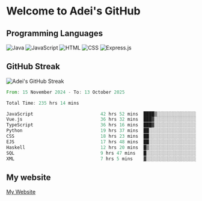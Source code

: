# Welcome to Adei's GitHub

## Programming Languages
![Java](https://img.shields.io/badge/Java-007396?style=flat-square&logo=java&logoColor=white)
![JavaScript](https://img.shields.io/badge/JavaScript-F7DF1E?style=flat-square&logo=javascript&logoColor=black)
![HTML](https://img.shields.io/badge/HTML-E34F26?style=flat-square&logo=html5&logoColor=white)
![CSS](https://img.shields.io/badge/CSS-1572B6?style=flat-square&logo=css3&logoColor=white)
![Express.js](https://img.shields.io/badge/Express.js-000000?style=flat-square&logo=express&logoColor=white)


## GitHub Streak
![Adei's GitHub Streak](https://github-readme-streak-stats.herokuapp.com/?user=AdeiTamayo&hide_border=true)

<!--START_SECTION:waka-->

```rust
From: 15 November 2024 - To: 13 October 2025

Total Time: 235 hrs 14 mins

JavaScript                         42 hrs 52 mins  ████▒░░░░░░░░░░░░░░░░░░░░   17.99 %
Vue.js                             36 hrs 32 mins  ███▓░░░░░░░░░░░░░░░░░░░░░   15.33 %
TypeScript                         36 hrs 16 mins  ███▓░░░░░░░░░░░░░░░░░░░░░   15.22 %
Python                             19 hrs 37 mins  ██░░░░░░░░░░░░░░░░░░░░░░░   08.23 %
CSS                                18 hrs 23 mins  ██░░░░░░░░░░░░░░░░░░░░░░░   07.72 %
EJS                                17 hrs 48 mins  ██░░░░░░░░░░░░░░░░░░░░░░░   07.48 %
Haskell                            12 hrs 20 mins  █▒░░░░░░░░░░░░░░░░░░░░░░░   05.18 %
SQL                                9 hrs 47 mins   █░░░░░░░░░░░░░░░░░░░░░░░░   04.11 %
XML                                7 hrs 5 mins    ▓░░░░░░░░░░░░░░░░░░░░░░░░   02.98 %
```

<!--END_SECTION:waka-->

## My website
[My Website](https://adei.eus)


